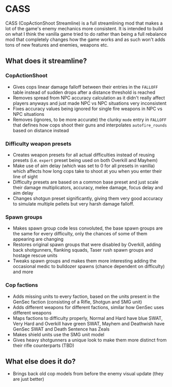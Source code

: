 # CASS
CASS (CopActionShoot Streamline) is a full streamlining mod that makes a lot of the game's enemy mechanics more consistent. It is intended to build on what I think the vanilla game tried to do rather than being a full rebalance mod that completely changes how the game works and as such won't adds tons of new features and enemies, weapons etc.

## What does it streamline?

### CopActionShoot
- Gives cops linear damage falloff between their entries in the ``FALLOFF`` table instead of sudden drops after a distance threshold is reached
- Removes spread from NPC accuracy calculation as it didn't really affect players anyways and just made NPC vs NPC situations very inconsistent
- Fixes accuracy values being ignored for single fire weapons in NPC vs NPC situations
- Removes (ignores, to be more accurate) the clunky ``mode`` entry in ``FALLOFF`` that defines how cops shoot their guns and interpolates ``autofire_rounds`` based on distance instead

### Difficulty weapon presets
- Creates weapon presets for all actual difficulties instead of reusing presets (i.e. ``expert`` preset being used on both Overkill and Mayhem)
- Make use of aim delay (which was set to 0 for all presets in vanilla) which affects how long cops take to shoot at you when you enter their line of sight
- Difficulty presets are based on a common base preset and just scale their damage multiplicators, accuracy, melee damage, focus delay and aim delay
- Changes shotgun preset significantly, giving them very good accuracy to simulate multiple pellets but very harsh damage falloff.

### Spawn groups
- Makes spawn group code less convoluted, the base spawn groups are the same for every difficulty, only the chances of some of them appearing are changing
- Restores original spawn groups that were disabled by Overkill, adding back shotgunners, flanking squads, Taser rush spawn groups and hostage rescue units
- Tweaks spawn groups and makes them more interesting adding the occasional medic to bulldozer spawns (chance dependent on difficulty) and more

### Cop factions
- Adds missing units to every faction, based on the units present in the GenSec faction (consisting of a Rifle, Shotgun and SMG unit)
- Adds different weapons for different factions, similar how GenSec uses different weapons
- Maps factions to difficulty properly, Normal and Hard have blue SWAT, Very Hard and Overkill have green SWAT, Mayhem and Deathwish have GenSec SWAT and Death Sentence has Zeals
- Makes shield units use the SMG unit model
- Gives heavy shotgunners a unique look to make them more distinct from their rifle counterparts (TBD)

## What else does it do?
- Brings back old cop models from before the enemy visual update (they are just better)